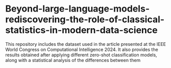 # Beyond-large-language-models-rediscovering-the-role-of-classical-statistics-in-modern-data-science
This repository includes the dataset used in the article presented at the IEEE World Congress on Computational Intelligence 2024. It also provides the results obtained after applying different zero-shot classification models, along with a statistical analysis of the differences between them
